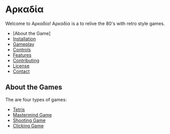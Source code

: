 # Αρκαδία

Welcome to Αρκαδία!
Αρκαδία is a to relive the 80's with retro style games.


- [About the Game]
- [Installation](#installation)
- [Gameplay](#gameplay)
- [Controls](#controls)
- [Features](#features)
- [Contributing](#contributing)
- [License](#license)
- [Contact](#contact)



## About the Games

The are four types of games: 

- [Tetris](#Tetris)
- [Mastermind Game](#Master)
- [Shooting Game](#Shooting)
- [Clicking Game](#Clicking)

